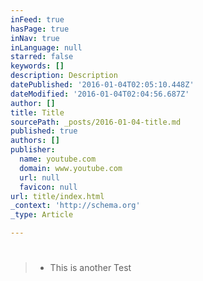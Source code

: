 ```yaml
---
inFeed: true
hasPage: true
inNav: true
inLanguage: null
starred: false
keywords: []
description: Description
datePublished: '2016-01-04T02:05:10.448Z'
dateModified: '2016-01-04T02:04:56.687Z'
author: []
title: Title
sourcePath: _posts/2016-01-04-title.md
published: true
authors: []
publisher:
  name: youtube.com
  domain: www.youtube.com
  url: null
  favicon: null
url: title/index.html
_context: 'http://schema.org'
_type: Article

---
```

> # 
> 
> * This is another Test